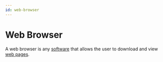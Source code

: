 ```yaml
---
id: web-browser
---
```


# Web Browser

A web browser is any [software](/docs/glossary/software) that allows the user to download and view [web pages](/docs/glossary/web-page).
